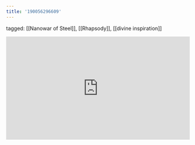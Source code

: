 ```yaml
---
title: '190056296609'
---
```

tagged: [[Nanowar of Steel]], [[Rhapsody]], [[divine inspiration]]
<iframe allow="accelerometer; autoplay; clipboard-write; encrypted-media; gyroscope; picture-in-picture" allowfullscreen="" frameborder="0" height="281" id="youtube_iframe" src="https://www.youtube.com/embed/-u3cUI7E8NA?feature=oembed&amp;enablejsapi=1&amp;origin=https://safe.txmblr.com&amp;wmode=opaque" width="500"></iframe>